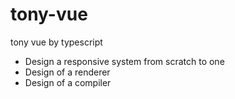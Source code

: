 # tony-vue
tony vue by typescript


- Design a responsive system from scratch to one
- Design of a renderer
- Design of a compiler


